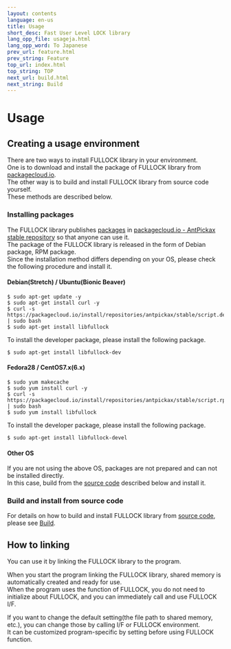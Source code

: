 ```yaml
---
layout: contents
language: en-us
title: Usage
short_desc: Fast User Level LOCK library
lang_opp_file: usageja.html
lang_opp_word: To Japanese
prev_url: feature.html
prev_string: Feature
top_url: index.html
top_string: TOP
next_url: build.html
next_string: Build
---
```


# Usage

## Creating a usage environment
There are two ways to install FULLOCK library in your environment.  
One is to download and install the package of FULLOCK library from [packagecloud.io](https://packagecloud.io/).  
The other way is to build and install FULLOCK library from source code yourself.  
These methods are described below.  

### Installing packages
The FULLOCK library publishes [packages](https://packagecloud.io/app/antpickax/stable/search?q=fullock) in [packagecloud.io - AntPickax stable repository](https://packagecloud.io/antpickax/stable) so that anyone can use it.  
The package of the FULLOCK library is released in the form of Debian package, RPM package.  
Since the installation method differs depending on your OS, please check the following procedure and install it.  

#### Debian(Stretch) / Ubuntu(Bionic Beaver)
```
$ sudo apt-get update -y
$ sudo apt-get install curl -y
$ curl -s https://packagecloud.io/install/repositories/antpickax/stable/script.deb.sh | sudo bash
$ sudo apt-get install libfullock
```
To install the developer package, please install the following package.
```
$ sudo apt-get install libfullock-dev
```

#### Fedora28 / CentOS7.x(6.x)
```
$ sudo yum makecache
$ sudo yum install curl -y
$ curl -s https://packagecloud.io/install/repositories/antpickax/stable/script.rpm.sh | sudo bash
$ sudo yum install libfullock
```
To install the developer package, please install the following package.
```
$ sudo apt-get install libfullock-devel
```

#### Other OS
If you are not using the above OS, packages are not prepared and can not be installed directly.  
In this case, build from the [source code](https://github.com/yahoojapan/fullock) described below and install it.

### Build and install from source code
For details on how to build and install FULLOCK library from [source code](https://github.com/yahoojapan/fullock), please see [Build](https://fullock.antpick.ax/build.html).

## How to linking
You can use it by linking the FULLOCK library to the program.

When you start the program linking the FULLOCK library, shared memory is automatically created and ready for use.  
When the program uses the function of FULLOCK, you do not need to initialize about FULLOCK, and you can immediately call and use FULLOCK I/F.

If you want to change the default setting(the file path to shared memory, etc.), you can change those by calling I/F or FULLOCK environment.  
It can be customized program-specific by setting before using FULLOCK function.
